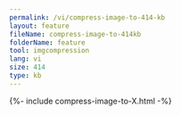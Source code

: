 ```yaml
---
permalink: /vi/compress-image-to-414-kb
layout: feature
fileName: compress-image-to-414kb
folderName: feature
tool: imgcompression
lang: vi
size: 414
type: kb
---
```


{%- include compress-image-to-X.html -%}
